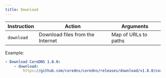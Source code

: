 ```yaml
---
title: Download
---
```


| Instruction | Action                           | Arguments            |
| ----------- | -------------------------------- | -------------------- |
| `download`  | Download files from the Internet | Map of URLs to paths |

Example:

```yaml
- Download CoreDNS 1.8.0:
    - download:
        https://github.com/coredns/coredns/releases/download/v1.8.0/coredns_1.8.0_linux_amd64.tgz: /tmp/coredns.tgz
```
